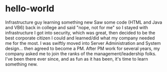 # hello-world
Infrastructure guy learning something new
Saw some code (HTML and Java and VB6) back in college and said "nope, not for me" so I stayed with infrastructure
I got into security, which was great, then decided to be the best corporate citizen I could and learned/did what my company needed me for the most.
I was swiftly moved into Server Administration and System design... then agreed to become a PM.
After PM work for several years, my company asked me to join the ranks of the management/leadership folks.
I've been there ever since, and as fun as it has been, it's time to learn something new.
